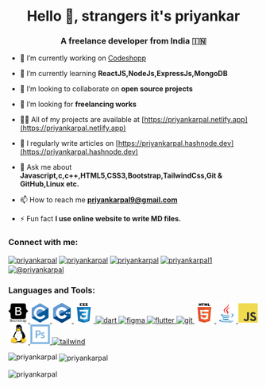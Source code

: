 <h1 align="center">Hello 👋, strangers it's priyankar</h1>
<h3 align="center">A freelance developer from India 🇮🇳</h3>

- 🔭 I’m currently working on [Codeshopp](https://github.com/priyankarpal/CodeShopp)

- 🌱 I’m currently learning **ReactJS,NodeJs,ExpressJs,MongoDB**

- 👯 I’m looking to collaborate on **open source projects**

- 🤝 I’m looking for **freelancing works**

- 👨‍💻 All of my projects are available at [https://priyankarpal.netlify.app](https://priyankarpal.netlify.app)

- 📝 I regularly write articles on [https://priyankarpal.hashnode.dev](https://priyankarpal.hashnode.dev)

- 💬 Ask me about **Javascript,c,c++,HTML5,CSS3,Bootstrap,TailwindCss,Git & GitHub,Linux etc.**

- 📫 How to reach me **priyankarpal9@gmail.com**

- ⚡ Fun fact **I use online website to write MD files.**

<h3 align="left">Connect with me:</h3>
<p align="left">
<a href="https://dev.to/priyankarpal" target="blank"><img align="center" src="https://raw.githubusercontent.com/rahuldkjain/github-profile-readme-generator/master/src/images/icons/Social/devto.svg" alt="priyankarpal" height="30" width="40" /></a>
<a href="https://twitter.com/priyankarpal" target="blank"><img align="center" src="https://raw.githubusercontent.com/rahuldkjain/github-profile-readme-generator/master/src/images/icons/Social/twitter.svg" alt="priyankarpal" height="30" width="40" /></a>
<a href="https://linkedin.com/in/priyankarpal" target="blank"><img align="center" src="https://raw.githubusercontent.com/rahuldkjain/github-profile-readme-generator/master/src/images/icons/Social/linked-in-alt.svg" alt="priyankarpal" height="30" width="40" /></a>
<a href="https://instagram.com/priyankarpal1" target="blank"><img align="center" src="https://raw.githubusercontent.com/rahuldkjain/github-profile-readme-generator/master/src/images/icons/Social/instagram.svg" alt="priyankarpal1" height="30" width="40" /></a>
<a href="https://hashnode.com/@priyankarpal" target="blank"><img align="center" src="https://raw.githubusercontent.com/rahuldkjain/github-profile-readme-generator/master/src/images/icons/Social/hashnode.svg" alt="@priyankarpal" height="30" width="40" /></a>
</p>

<h3 align="left">Languages and Tools:</h3>
<p align="left"> <a href="https://getbootstrap.com" target="_blank" rel="noreferrer"> <img src="https://raw.githubusercontent.com/devicons/devicon/master/icons/bootstrap/bootstrap-plain-wordmark.svg" alt="bootstrap" width="40" height="40"/> </a> <a href="https://www.cprogramming.com/" target="_blank" rel="noreferrer"> <img src="https://raw.githubusercontent.com/devicons/devicon/master/icons/c/c-original.svg" alt="c" width="40" height="40"/> </a> <a href="https://www.w3schools.com/cpp/" target="_blank" rel="noreferrer"> <img src="https://raw.githubusercontent.com/devicons/devicon/master/icons/cplusplus/cplusplus-original.svg" alt="cplusplus" width="40" height="40"/> </a> <a href="https://www.w3schools.com/css/" target="_blank" rel="noreferrer"> <img src="https://raw.githubusercontent.com/devicons/devicon/master/icons/css3/css3-original-wordmark.svg" alt="css3" width="40" height="40"/> </a> <a href="https://dart.dev" target="_blank" rel="noreferrer"> <img src="https://www.vectorlogo.zone/logos/dartlang/dartlang-icon.svg" alt="dart" width="40" height="40"/> </a> <a href="https://www.figma.com/" target="_blank" rel="noreferrer"> <img src="https://www.vectorlogo.zone/logos/figma/figma-icon.svg" alt="figma" width="40" height="40"/> </a> <a href="https://flutter.dev" target="_blank" rel="noreferrer"> <img src="https://www.vectorlogo.zone/logos/flutterio/flutterio-icon.svg" alt="flutter" width="40" height="40"/> </a> <a href="https://git-scm.com/" target="_blank" rel="noreferrer"> <img src="https://www.vectorlogo.zone/logos/git-scm/git-scm-icon.svg" alt="git" width="40" height="40"/> </a> <a href="https://www.w3.org/html/" target="_blank" rel="noreferrer"> <img src="https://raw.githubusercontent.com/devicons/devicon/master/icons/html5/html5-original-wordmark.svg" alt="html5" width="40" height="40"/> </a> <a href="https://www.java.com" target="_blank" rel="noreferrer"> <img src="https://raw.githubusercontent.com/devicons/devicon/master/icons/java/java-original.svg" alt="java" width="40" height="40"/> </a> <a href="https://developer.mozilla.org/en-US/docs/Web/JavaScript" target="_blank" rel="noreferrer"> <img src="https://raw.githubusercontent.com/devicons/devicon/master/icons/javascript/javascript-original.svg" alt="javascript" width="40" height="40"/> </a> <a href="https://www.linux.org/" target="_blank" rel="noreferrer"> <img src="https://raw.githubusercontent.com/devicons/devicon/master/icons/linux/linux-original.svg" alt="linux" width="40" height="40"/> </a> <a href="https://www.photoshop.com/en" target="_blank" rel="noreferrer"> <img src="https://raw.githubusercontent.com/devicons/devicon/master/icons/photoshop/photoshop-line.svg" alt="photoshop" width="40" height="40"/> </a> <a href="https://tailwindcss.com/" target="_blank" rel="noreferrer"> <img src="https://www.vectorlogo.zone/logos/tailwindcss/tailwindcss-icon.svg" alt="tailwind" width="40" height="40"/> </a> </p>

<p><img align="left" src="https://github-readme-stats.vercel.app/api/top-langs?username=priyankarpal&count_private=true&show_icons=true&locale=en&layout=compact&theme=onedark" alt="priyankarpal" /></p>

<p>&nbsp;<img align="center" src="https://github-readme-stats.vercel.app/api?username=priyankarpal&show_icons=true&locale=en&theme=onedark&count_private=true" alt="priyankarpal" /></p>

<p><img align="center" src="https://github-readme-streak-stats.herokuapp.com/?user=priyankarpal&theme=onedark&count_private=true" alt="priyankarpal" /></p>
